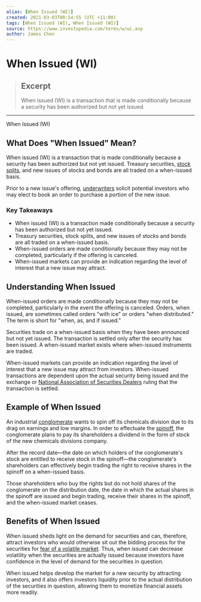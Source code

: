 ```yaml
---
alias: [When Issued (WI)]
created: 2021-03-03T00:54:55 (UTC +11:00)
tags: [When Issued (WI), When Issued (WI)]
source: https://www.investopedia.com/terms/w/wi.asp
author: James Chen
---
```


# When Issued (WI)

> ## Excerpt
> When issued (WI) is a transaction that is made conditionally because a security has been authorized but not yet issued.

---

When Issued (WI)
## What Does "When Issued" Mean?

When issued (WI) is a transaction that is made conditionally because a security has been authorized but not yet issued. Treasury securities, [stock splits](https://www.investopedia.com/terms/s/stocksplit.asp), and new issues of stocks and bonds are all traded on a when-issued basis.

Prior to a new issue's offering, [underwriters](https://www.investopedia.com/terms/u/underwriter.asp) solicit potential investors who may elect to book an order to purchase a portion of the new issue.

### Key Takeaways

-   When issued (WI) is a transaction made conditionally because a security has been authorized but not yet issued. 
-   Treasury securities, stock splits, and new issues of stocks and bonds are all traded on a when-issued basis. 
-   When-issued orders are made conditionally because they may not be completed, particularly if the offering is canceled. 
-   When-issued markets can provide an indication regarding the level of interest that a new issue may attract.

## Understanding When Issued

When-issued orders are made conditionally because they may not be completed, particularly in the event the offering is canceled. Orders, when issued, are sometimes called orders "with ice" or orders "when distributed." The term is short for "when, as, and if issued."

Securities trade on a when-issued basis when they have been announced but not yet issued. The transaction is settled only after the security has been issued. A when-issued market exists where when-issued instruments are traded.

When-issued markets can provide an indication regarding the level of interest that a new issue may attract from investors. When-issued transactions are dependent upon the actual security being issued and the exchange or [National Association of Securities Dealers](https://www.investopedia.com/terms/n/nasd.asp) ruling that the transaction is settled.

## Example of When Issued

An industrial [conglomerate](https://www.investopedia.com/terms/c/conglomerate.asp) wants to spin off its chemicals division due to its drag on earnings and low margins. In order to effectuate the [spinoff](https://www.investopedia.com/terms/s/spinoff.asp), the conglomerate plans to pay its shareholders a dividend in the form of stock of the new chemicals divisions company.

After the record date—the date on which holders of the conglomerate's stock are entitled to receive stock in the spinoff—the conglomerate's shareholders can effectively begin trading the right to receive shares in the spinoff on a when-issued basis.

Those shareholders who buy the rights but do not hold shares of the conglomerate on the distribution date, the date in which the actual shares in the spinoff are issued and begin trading, receive their shares in the spinoff, and the when-issued market ceases.

## Benefits of When Issued

When issued sheds light on the demand for securities and can, therefore, attract investors who would otherwise sit out the bidding process for the securities for [fear of a volatile market](https://www.investopedia.com/articles/trading/08/strategies-for-volatile-market.asp). Thus, when issued can decrease volatility when the securities are actually issued because investors have confidence in the level of demand for the securities in question.

When issued helps develop the market for a new security by attracting investors, and it also offers investors liquidity prior to the actual distribution of the securities in question, allowing them to monetize financial assets more readily.
